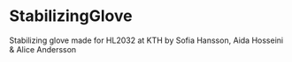 # StabilizingGlove
Stabilizing glove made for HL2032 at KTH by Sofia Hansson, Aida Hosseini & Alice Andersson 





